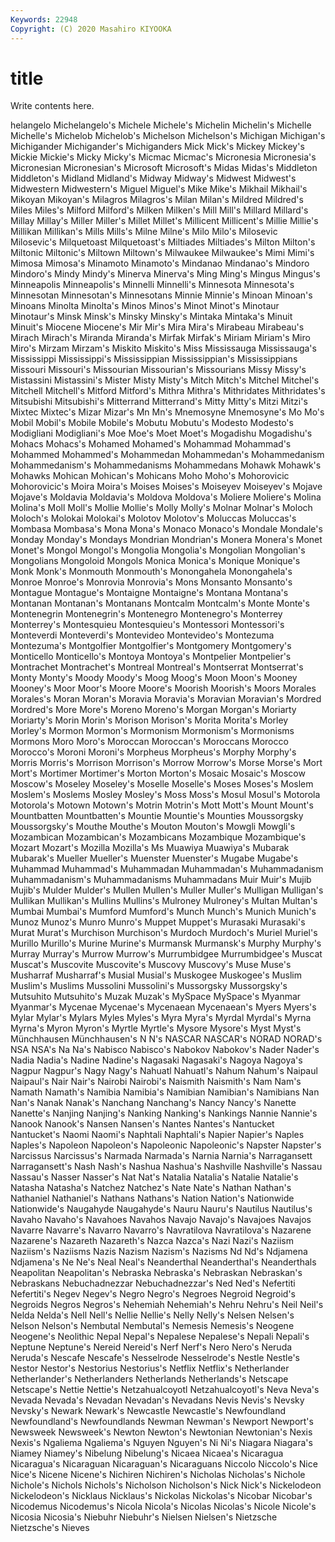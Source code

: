 ```yaml
---
Keywords: 22948
Copyright: (C) 2020 Masahiro KIYOOKA
---
```


# title

Write contents here.

helangelo Michelangelo's Michele Michele's
Michelin Michelin's Michelle Michelle's Michelob Michelob's Michelson Michelson's Michigan Michigan's
Michigander Michigander's Michiganders Mick Mick's Mickey Mickey's Mickie Mickie's Micky
Micky's Micmac Micmac's Micronesia Micronesia's Micronesian Micronesian's Microsoft Microsoft's Midas
Midas's Middleton Middleton's Midland Midland's Midway Midway's Midwest Midwest's Midwestern
Midwestern's Miguel Miguel's Mike Mike's Mikhail Mikhail's Mikoyan Mikoyan's Milagros
Milagros's Milan Milan's Mildred Mildred's Miles Miles's Milford Milford's Milken
Milken's Mill Mill's Millard Millard's Millay Millay's Miller Miller's Millet
Millet's Millicent Millicent's Millie Millie's Millikan Millikan's Mills Mills's Milne
Milne's Milo Milo's Milosevic Milosevic's Milquetoast Milquetoast's Miltiades Miltiades's Milton
Milton's Miltonic Miltonic's Miltown Miltown's Milwaukee Milwaukee's Mimi Mimi's Mimosa
Mimosa's Minamoto Minamoto's Mindanao Mindanao's Mindoro Mindoro's Mindy Mindy's Minerva
Minerva's Ming Ming's Mingus Mingus's Minneapolis Minneapolis's Minnelli Minnelli's Minnesota
Minnesota's Minnesotan Minnesotan's Minnesotans Minnie Minnie's Minoan Minoan's Minoans Minolta
Minolta's Minos Minos's Minot Minot's Minotaur Minotaur's Minsk Minsk's Minsky
Minsky's Mintaka Mintaka's Minuit Minuit's Miocene Miocene's Mir Mir's Mira
Mira's Mirabeau Mirabeau's Mirach Mirach's Miranda Miranda's Mirfak Mirfak's Miriam
Miriam's Miro Miro's Mirzam Mirzam's Miskito Miskito's Miss Mississauga Mississauga's
Mississippi Mississippi's Mississippian Mississippian's Mississippians Missouri Missouri's Missourian Missourian's Missourians
Missy Missy's Mistassini Mistassini's Mister Misty Misty's Mitch Mitch's Mitchel
Mitchel's Mitchell Mitchell's Mitford Mitford's Mithra Mithra's Mithridates Mithridates's Mitsubishi
Mitsubishi's Mitterrand Mitterrand's Mitty Mitty's Mitzi Mitzi's Mixtec Mixtec's Mizar
Mizar's Mn Mn's Mnemosyne Mnemosyne's Mo Mo's Mobil Mobil's Mobile
Mobile's Mobutu Mobutu's Modesto Modesto's Modigliani Modigliani's Moe Moe's Moet
Moet's Mogadishu Mogadishu's Mohacs Mohacs's Mohamed Mohamed's Mohammad Mohammad's Mohammed
Mohammed's Mohammedan Mohammedan's Mohammedanism Mohammedanism's Mohammedanisms Mohammedans Mohawk Mohawk's Mohawks
Mohican Mohican's Mohicans Moho Moho's Mohorovicic Mohorovicic's Moira Moira's Moises
Moises's Moiseyev Moiseyev's Mojave Mojave's Moldavia Moldavia's Moldova Moldova's Moliere
Moliere's Molina Molina's Moll Moll's Mollie Mollie's Molly Molly's Molnar
Molnar's Moloch Moloch's Molokai Molokai's Molotov Molotov's Moluccas Moluccas's Mombasa
Mombasa's Mona Mona's Monaco Monaco's Mondale Mondale's Monday Monday's Mondays
Mondrian Mondrian's Monera Monera's Monet Monet's Mongol Mongol's Mongolia Mongolia's
Mongolian Mongolian's Mongolians Mongoloid Mongols Monica Monica's Monique Monique's Monk
Monk's Monmouth Monmouth's Monongahela Monongahela's Monroe Monroe's Monrovia Monrovia's Mons
Monsanto Monsanto's Montague Montague's Montaigne Montaigne's Montana Montana's Montanan Montanan's
Montanans Montcalm Montcalm's Monte Monte's Montenegrin Montenegrin's Montenegro Montenegro's Monterrey
Monterrey's Montesquieu Montesquieu's Montessori Montessori's Monteverdi Monteverdi's Montevideo Montevideo's Montezuma
Montezuma's Montgolfier Montgolfier's Montgomery Montgomery's Monticello Monticello's Montoya Montoya's Montpelier
Montpelier's Montrachet Montrachet's Montreal Montreal's Montserrat Montserrat's Monty Monty's Moody
Moody's Moog Moog's Moon Moon's Mooney Mooney's Moor Moor's Moore
Moore's Moorish Moorish's Moors Morales Morales's Moran Moran's Moravia Moravia's
Moravian Moravian's Mordred Mordred's More More's Moreno Moreno's Morgan Morgan's
Moriarty Moriarty's Morin Morin's Morison Morison's Morita Morita's Morley Morley's
Mormon Mormon's Mormonism Mormonism's Mormonisms Mormons Moro Moro's Moroccan Moroccan's
Moroccans Morocco Morocco's Moroni Moroni's Morpheus Morpheus's Morphy Morphy's Morris
Morris's Morrison Morrison's Morrow Morrow's Morse Morse's Mort Mort's Mortimer
Mortimer's Morton Morton's Mosaic Mosaic's Moscow Moscow's Moseley Moseley's Moselle
Moselle's Moses Moses's Moslem Moslem's Moslems Mosley Mosley's Moss Moss's
Mosul Mosul's Motorola Motorola's Motown Motown's Motrin Motrin's Mott Mott's
Mount Mount's Mountbatten Mountbatten's Mountie Mountie's Mounties Moussorgsky Moussorgsky's Mouthe
Mouthe's Mouton Mouton's Mowgli Mowgli's Mozambican Mozambican's Mozambicans Mozambique Mozambique's
Mozart Mozart's Mozilla Mozilla's Ms Muawiya Muawiya's Mubarak Mubarak's Mueller
Mueller's Muenster Muenster's Mugabe Mugabe's Muhammad Muhammad's Muhammadan Muhammadan's Muhammadanism
Muhammadanism's Muhammadanisms Muhammadans Muir Muir's Mujib Mujib's Mulder Mulder's Mullen
Mullen's Muller Muller's Mulligan Mulligan's Mullikan Mullikan's Mullins Mullins's Mulroney
Mulroney's Multan Multan's Mumbai Mumbai's Mumford Mumford's Munch Munch's Munich
Munich's Munoz Munoz's Munro Munro's Muppet Muppet's Murasaki Murasaki's Murat
Murat's Murchison Murchison's Murdoch Murdoch's Muriel Muriel's Murillo Murillo's Murine
Murine's Murmansk Murmansk's Murphy Murphy's Murray Murray's Murrow Murrow's Murrumbidgee
Murrumbidgee's Muscat Muscat's Muscovite Muscovite's Muscovy Muscovy's Muse Muse's Musharraf
Musharraf's Musial Musial's Muskogee Muskogee's Muslim Muslim's Muslims Mussolini Mussolini's
Mussorgsky Mussorgsky's Mutsuhito Mutsuhito's Muzak Muzak's MySpace MySpace's Myanmar Myanmar's
Mycenae Mycenae's Mycenaean Mycenaean's Myers Myers's Mylar Mylar's Mylars Myles
Myles's Myra Myra's Myrdal Myrdal's Myrna Myrna's Myron Myron's Myrtle
Myrtle's Mysore Mysore's Myst Myst's Münchhausen Münchhausen's N N's NASCAR
NASCAR's NORAD NORAD's NSA NSA's Na Na's Nabisco Nabisco's Nabokov
Nabokov's Nader Nader's Nadia Nadia's Nadine Nadine's Nagasaki Nagasaki's Nagoya
Nagoya's Nagpur Nagpur's Nagy Nagy's Nahuatl Nahuatl's Nahum Nahum's Naipaul
Naipaul's Nair Nair's Nairobi Nairobi's Naismith Naismith's Nam Nam's Namath
Namath's Namibia Namibia's Namibian Namibian's Namibians Nan Nan's Nanak Nanak's
Nanchang Nanchang's Nancy Nancy's Nanette Nanette's Nanjing Nanjing's Nanking Nanking's
Nankings Nannie Nannie's Nanook Nanook's Nansen Nansen's Nantes Nantes's Nantucket
Nantucket's Naomi Naomi's Naphtali Naphtali's Napier Napier's Naples Naples's Napoleon
Napoleon's Napoleonic Napoleonic's Napster Napster's Narcissus Narcissus's Narmada Narmada's Narnia
Narnia's Narragansett Narragansett's Nash Nash's Nashua Nashua's Nashville Nashville's Nassau
Nassau's Nasser Nasser's Nat Nat's Natalia Natalia's Natalie Natalie's Natasha
Natasha's Natchez Natchez's Nate Nate's Nathan Nathan's Nathaniel Nathaniel's Nathans
Nathans's Nation Nation's Nationwide Nationwide's Naugahyde Naugahyde's Nauru Nauru's Nautilus
Nautilus's Navaho Navaho's Navahoes Navahos Navajo Navajo's Navajoes Navajos Navarre
Navarre's Navarro Navarro's Navratilova Navratilova's Nazarene Nazarene's Nazareth Nazareth's Nazca
Nazca's Nazi Nazi's Naziism Naziism's Naziisms Nazis Nazism Nazism's Nazisms
Nd Nd's Ndjamena Ndjamena's Ne Ne's Neal Neal's Neanderthal Neanderthal's
Neanderthals Neapolitan Neapolitan's Nebraska Nebraska's Nebraskan Nebraskan's Nebraskans Nebuchadnezzar Nebuchadnezzar's
Ned Ned's Nefertiti Nefertiti's Negev Negev's Negro Negro's Negroes Negroid
Negroid's Negroids Negros Negros's Nehemiah Nehemiah's Nehru Nehru's Neil Neil's
Nelda Nelda's Nell Nell's Nellie Nellie's Nelly Nelly's Nelsen Nelsen's
Nelson Nelson's Nembutal Nembutal's Nemesis Nemesis's Neogene Neogene's Neolithic Nepal
Nepal's Nepalese Nepalese's Nepali Nepali's Neptune Neptune's Nereid Nereid's Nerf
Nerf's Nero Nero's Neruda Neruda's Nescafe Nescafe's Nesselrode Nesselrode's Nestle
Nestle's Nestor Nestor's Nestorius Nestorius's Netflix Netflix's Netherlander Netherlander's Netherlanders
Netherlands Netherlands's Netscape Netscape's Nettie Nettie's Netzahualcoyotl Netzahualcoyotl's Neva Neva's
Nevada Nevada's Nevadan Nevadan's Nevadans Nevis Nevis's Nevsky Nevsky's Newark
Newark's Newcastle Newcastle's Newfoundland Newfoundland's Newfoundlands Newman Newman's Newport Newport's
Newsweek Newsweek's Newton Newton's Newtonian Newtonian's Nexis Nexis's Ngaliema Ngaliema's
Nguyen Nguyen's Ni Ni's Niagara Niagara's Niamey Niamey's Nibelung Nibelung's
Nicaea Nicaea's Nicaragua Nicaragua's Nicaraguan Nicaraguan's Nicaraguans Niccolo Niccolo's Nice
Nice's Nicene Nicene's Nichiren Nichiren's Nicholas Nicholas's Nichole Nichole's Nichols
Nichols's Nicholson Nicholson's Nick Nick's Nickelodeon Nickelodeon's Nicklaus Nicklaus's Nickolas
Nickolas's Nicobar Nicobar's Nicodemus Nicodemus's Nicola Nicola's Nicolas Nicolas's Nicole
Nicole's Nicosia Nicosia's Niebuhr Niebuhr's Nielsen Nielsen's Nietzsche Nietzsche's Nieves

